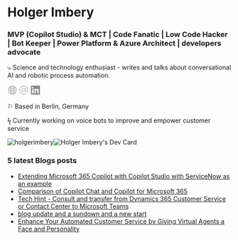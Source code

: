 # Holger Imbery
### MVP (Copilot Studio) & MCT | Code Fanatic | Low Code Hacker | Bot Keeper | Power Platform & Azure Architect | developers advocate

⤷ Science and technology enthusiast  - writes and talks about conversational AI and robotic process automation. 

 <a aligh="left" href="https://unit.link/holgerimbery" target="_blank" rel="noreferrer noopener"><img src="https://raw.githubusercontent.com/0xShapeShifter/dev-story/master/public/images/socials/globe.svg" alt="Website" width="22" height="22" /></a> <a aligh="left" href="mailto:the@cognitiveservices,ninja" target="_blank" rel="noreferrer noopener"><img src="https://raw.githubusercontent.com/0xShapeShifter/dev-story/master/public/images/socials/at.svg" alt="Email" width="22" height="22" /></a> <a aligh="left" href="https://www.linkedin.com/in/holgerimbery" target="_blank" rel="noreferrer noopener"><img src="https://raw.githubusercontent.com/0xShapeShifter/dev-story/master/public/images/socials/linkedin.svg" alt="LinkedIn" width="22" height="22" /></a>  

⚐ Based in Berlin, Germany

ϟ Currently working on voice bots to improve and empower customer service

 

<a href="https://app.daily.dev/thecognitiveservicesninja"><img src="https://api.daily.dev/devcards/7d6788ea96d04422bdcc4f633263bc26.png?r=f2m" align=right width="400" alt="Holger Imbery's Dev Card"/></a>

<p align="left"> <img src="https://komarev.com/ghpvc/?username=holgerimbery&label=Profile%20views&color=0e75b6&style=flat" alt="holgerimbery" /> </p>

### 5 latest Blogs posts
<!-- HASHNODE:START -->
- [Extending Microsoft 365 Copilot with Copilot Studio with ServiceNow as an example](https://holgerimbery.blog/m365-copilot-extensibility-servicenow)
- [Comparison of Copilot Chat and Copilot for Microsoft 365](https://holgerimbery.blog/comparison-of-copilot-chat-and-copilot-for-microsoft365)
- [Tech Hint - Consult and transfer from Dynamics 365 Customer Service or Contact Center to Microsoft Teams](https://holgerimbery.blog/techhint-consult-and-transfer-d365-teams)
- [blog update and a sundown and a new start](https://holgerimbery.blog/blog-update)
- [Enhance Your Automated Customer Service by Giving Virtual Agents a Face and Personality](https://holgerimbery.blog/enhance-your-automated-customer-service-by-giving-virtual-agents-a-face-and-personality)
<!-- HASHNODE:END -->
